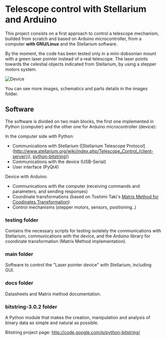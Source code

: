 Telescope control with Stellarium and Arduino
==============================================


This project consists on a first approach to control a telescope mechanism, builded from scratch and
based on Arduino microcontroller, from a computer **with GNU/Linux** and the Stellarium software.

By the moment, the code has been tested only in a mini-dobsonian mount with a green laser pointer instead 
of a real telescope. The laser points towards the celestial objects indicated from Stellarium, by using a
stepper motors system.

![Device](https://raw.github.com/juanrmn/Arduino-Telescope-Control/master/images/photo_1_small.jpg)

You can see more images, schematics and parts details in the images folder.


Software
---------

The software is divided on two main blocks, the first one implemented in Python (computer) and the other
one for Arduino microcontroller (device):

In the computer side with Python:

* Communications with Stellarium ([Stellarium Telescope Protocol](http://www.stellarium.org/wiki/index.php/Telescope_Control_(client-server\)), [python-bitstring](http://code.google.com/p/python-bitstring/)))
* Communications with the device (USB-Serial)
* User interface (PyQt4)

Device with Arduino:

* Communications with the computer (receiving commands and parameters, and sending responses)
* Coordinate transformations (based on Toshimi Taki's [Matrix Method for Coodinates Transformation](http://www.geocities.jp/toshimi_taki/matrix/matrix.htm))
* Control mechanisms (stepper motors, sensors, positioning..)



### testing folder

Contains the necessary scripts for testing isolately the communications with Stellarium, communications with the device, 
and the Arduino library for coordinate transformation (Matrix Method implementation).


### main folder

Software to control the "Laser pointer device" with Stellarium, including GUI.


### docs folder

Datasheets and Matrix method documentation.


### bitstring-3.0.2 folder

A Python module that makes the creation, manipulation and analysis of binary data as simple and natural as possible.

Bitstring project page: http://code.google.com/p/python-bitstring/


